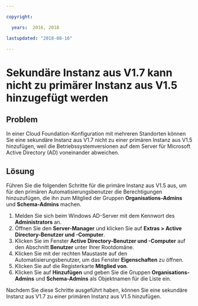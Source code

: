```yaml
---

copyright:

  years:  2016, 2018

lastupdated: "2018-08-16"

---
```


# Sekundäre Instanz aus V1.7 kann nicht zu primärer Instanz aus V1.5 hinzugefügt werden

## Problem
In einer Cloud Foundation-Konfiguration mit mehreren Standorten können Sie eine sekundäre Instanz aus V1.7 nicht zu einer primären Instanz aus V1.5 hinzufügen, weil die Betriebssystemversionen auf dem Server für Microsoft Active Directory (AD) voneinander abweichen.

## Lösung
Führen Sie die folgenden Schritte für die primäre Instanz aus V1.5 aus, um für den primären Automatisierungsbenutzer die Berechtigungen hinzuzufügen, die ihn zum Mitglied der Gruppen **Organisations-Admins** und **Schema-Admins** machen.

1. Melden Sie sich beim Windows AD-Server mit dem Kennwort des **Administrators** an.
2. Öffnen Sie den **Server-Manager** und klicken Sie auf **Extras > Active Directory-Benutzer und -Computer**.
4. Klicken Sie im Fenster **Active Directory-Benutzer und -Computer** auf den Abschnitt **Benutzer** unter Ihrer Rootdomäne.
5. Klicken Sie mit der rechten Maustaste auf den Automatisierungsbenutzer, um das Fenster **Eigenschaften** zu öffnen.
6. Klicken Sie auf die Registerkarte **Mitglied von**.
7. Klicken Sie auf **Hinzufügen** und geben Sie die Gruppen **Organisations-Admins** und **Schema-Admins** als Objektnamen für die Liste ein.  

Nachdem Sie diese Schritte ausgeführt haben, können Sie eine sekundäre Instanz aus V1.7 zu einer primären Instanz aus V1.5 hinzufügen.
